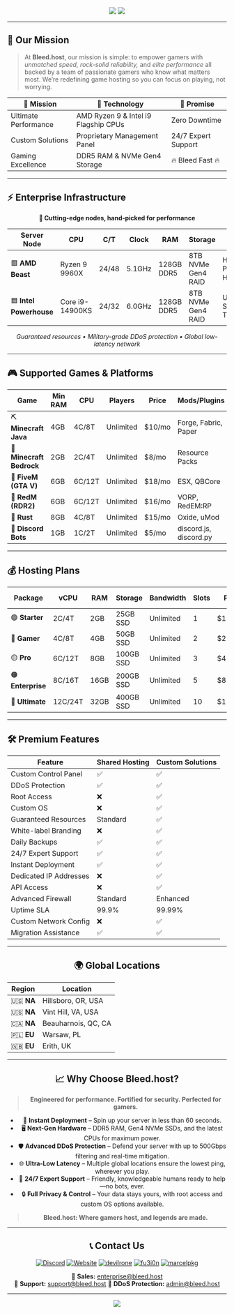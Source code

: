 <!-- HEADER -->
<div align="center">
  <img src="https://readme-typing-svg.herokuapp.com?font=Fira+Code&size=36&duration=2500&pause=1800&color=FF0000&center=true&vCenter=true&width=960&lines=🔥+Welcome+to+Bleed.host;Where+Performance+Meets+Perfection;Enterprise-Grade+Game+Hosting+⚡;Bleeding-Edge+Hardware+%7C+Zero+Compromise" />
  
  <img src="https://capsule-render.vercel.app/api?type=rect&color=FF0000&height=5&section=header"/>
</div>

---

## 🎯 **Our Mission**
> At **Bleed.host**, our mission is simple: to empower gamers with *unmatched speed, rock-solid reliability,* and *elite performance* all backed by a team of passionate gamers who know what matters most. We’re redefining game hosting so you can focus on playing, not worrying.

<div align="center">

| 🎯 **Mission**        | 🔧 **Technology**                       | 🌟 **Promise**        |
|----------------------|------------------------------------------|-----------------------|
| Ultimate Performance | AMD Ryzen 9 & Intel i9 Flagship CPUs      | Zero Downtime         |
| Custom Solutions     | Proprietary Management Panel             | 24/7 Expert Support   |
| Gaming Excellence    | DDR5 RAM & NVMe Gen4 Storage              | 🔥 Bleed Fast 🔥    |

</div>

---

## ⚡ **Enterprise Infrastructure**

<div align="center">

**🚀 Cutting-edge nodes, hand-picked for performance**
  
| **Server Node**        | **CPU**               | **C/T** | **Clock** | **RAM**     | **Storage**        | **Best For**             |
|------------------------|----------------------|---------|-----------|-------------|--------------------|--------------------------|
| 🟥 **AMD Beast**       | Ryzen 9 9960X         | 24/48   | 5.1GHz    | 128GB DDR5  | 8TB NVMe Gen4 RAID | High-Performance Hosting |
| 🟦 **Intel Powerhouse**| Core i9-14900KS       | 24/32   | 6.0GHz    | 128GB DDR5  | 8TB NVMe Gen4 RAID | Ultra-Fast Single Thread |

*Guaranteed resources • Military-grade DDoS protection • Global low-latency network*

</div>

---

## 🎮 **Supported Games & Platforms**

<div align="center">

| **Game**                | **Min RAM** | **CPU**    | **Players** | **Price**  | **Mods/Plugins**         |
|-------------------------|-------------|------------|-------------|------------|--------------------------|
| ⛏ **Minecraft Java**    | 4GB         | 4C/8T      | Unlimited   | $10/mo     | Forge, Fabric, Paper     |
| 📱 **Minecraft Bedrock**| 2GB         | 2C/4T      | Unlimited   | $8/mo      | Resource Packs           |
| 🚓 **FiveM (GTA V)**    | 6GB         | 6C/12T     | Unlimited   | $18/mo     | ESX, QBCore              |
| 🤠 **RedM (RDR2)**      | 6GB         | 6C/12T     | Unlimited   | $16/mo     | VORP, RedEM:RP           |
| 🔫 **Rust**             | 8GB         | 4C/8T      | Unlimited   | $15/mo     | Oxide, uMod              |
| 🤖 **Discord Bots**     | 1GB         | 1C/2T      | Unlimited   | $5/mo      | discord.js, discord.py   |

</div>

---

## 💰 **Hosting Plans**

<div align="center">

| **Package**   | **vCPU** | **RAM** | **Storage** | **Bandwidth** | **Slots** | **Price** | **Best For** |
|---------------|----------|---------|-------------|---------------|-----------|-----------|--------------|
| 🟢 **Starter**| 2C/4T    | 2GB     | 25GB SSD    | Unlimited     | 1         | $15/mo    | Small Servers|
| 🔵 **Gamer**  | 4C/8T    | 4GB     | 50GB SSD    | Unlimited     | 2         | $25/mo    | Growing      |
| 🟡 **Pro**    | 6C/12T   | 8GB     | 100GB SSD   | Unlimited     | 3         | $45/mo    | Popular      |
| 🟠 **Enterprise**| 8C/16T| 16GB    | 200GB SSD   | Unlimited     | 5         | $80/mo    | Large Nets   |
| 🔴 **Ultimate**| 12C/24T | 32GB    | 400GB SSD   | Unlimited     | 10        | $150/mo   | Massive Ops  |

</div>

---

## 🛠️ **Premium Features**
<div align="center">

| Feature                   | Shared Hosting | Custom Solutions |
|---------------------------|----------------|------------------|
| Custom Control Panel      | ✅             | ✅               |
| DDoS Protection           | ✅             | ✅               |
| Root Access               | ❌             | ✅               |
| Custom OS                 | ❌             | ✅               |
| Guaranteed Resources      | Standard       | ✅               |
| White-label Branding      | ❌             | ✅               |
| Daily Backups             | ✅             | ✅               |
| 24/7 Expert Support       | ✅             | ✅               |
| Instant Deployment        | ✅             | ✅               |
| Dedicated IP Addresses    | ❌             | ✅               |
| API Access                | ❌             | ✅               |
| Advanced Firewall         | Standard       | Enhanced         |
| Uptime SLA                | 99.9%          | 99.99%           |
| Custom Network Config     | ❌             | ✅               |
| Migration Assistance      | ✅             | ✅               |

---

## 🌍 **Global Locations**
<div align="center">

| Region         | Location           |
|----------------|-------------------|
| 🇺🇸 **NA**     | Hillsboro, OR, USA|
| 🇺🇸 **NA**     | Vint Hill, VA, USA|
| 🇨🇦 **NA**     | Beauharnois, QC, CA|
| 🇵🇱 **EU**     | Warsaw, PL        |
| 🇬🇧 **EU**     | Erith, UK         |

</div>

---

## 📈 **Why Choose Bleed.host?**
> **Engineered for performance. Fortified for security. Perfected for gamers.**

- 🚀 **Instant Deployment** – Spin up your server in less than 60 seconds.
- 🖥️ **Next-Gen Hardware** – DDR5 RAM, Gen4 NVMe SSDs, and the latest CPUs for maximum power.
- 🛡️ **Advanced DDoS Protection** – Defend your server with up to 500Gbps filtering and real-time mitigation.
- 🌐 **Ultra-Low Latency** – Multiple global locations ensure the lowest ping, wherever you play.
- 🤝 **24/7 Expert Support** – Friendly, knowledgeable humans ready to help—no bots, ever.
- 🔒 **Full Privacy & Control** – Your data stays yours, with root access and custom OS options available.

> **Bleed.host: Where gamers host, and legends are made.**

---

## 📞 **Contact Us**
<div align="center">

[![Discord](https://img.shields.io/badge/Discord-Join%20Now-5865F2?style=for-the-badge&logo=discord&logoColor=white)](https://discord.bleed.host)
[![Website](https://img.shields.io/badge/Website-Bleed.host-FF0000?style=for-the-badge&logo=firefox&logoColor=white)](https://bleed.host)
[![devilrone](https://img.shields.io/badge/GitHub-devilrone-181717?style=for-the-badge&logo=github&logoColor=white)](https://github.com/devilrone)
[![fu3i0n](https://img.shields.io/badge/GitHub-fu3i0n-181717?style=for-the-badge&logo=github&logoColor=white)](https://github.com/fu3i0n)
[![marcelpkg](https://img.shields.io/badge/GitHub-marcelpkg-181717?style=for-the-badge&logo=github&logoColor=white)](https://github.com/marcelpkg)

📧 **Sales:** enterprise@bleed.host  
📧 **Support:** support@bleed.host
📧 **DDoS Protection:** admin@bleed.host   

</div>

---

<div align="center">
  <img src="https://capsule-render.vercel.app/api?type=waving&color=FF0000&height=120&section=footer&text=Bleed.host%20-%20Bleed%20Deep%20🩸2025&fontSize=28&fontColor=ffffff&animation=twinkling"/>
</div>
